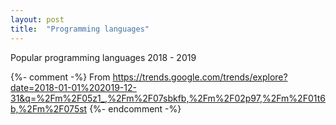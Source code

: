 ```yaml
---
layout: post
title:  "Programming languages"
---
```


Popular programming languages 2018 - 2019

{%- comment -%} From https://trends.google.com/trends/explore?date=2018-01-01%202019-12-31&q=%2Fm%2F05z1_,%2Fm%2F07sbkfb,%2Fm%2F02p97,%2Fm%2F01t6b,%2Fm%2F075st {%- endcomment -%}

<br>
<br>
<script type="text/javascript" src="https://ssl.gstatic.com/trends_nrtr/2051_RC11/embed_loader.js"></script>
<script type="text/javascript">
trends.embed.renderExploreWidget("TIMESERIES", {"comparisonItem":[{"keyword":"/m/05z1_","geo":"","time":"2018-01-01 2019-12-31"},{"keyword":"/m/07sbkfb","geo":"","time":"2018-01-01 2019-12-31"},{"keyword":"/m/02p97","geo":"","time":"2018-01-01 2019-12-31"},{"keyword":"/m/01t6b","geo":"","time":"2018-01-01 2019-12-31"},{"keyword":"/m/075st","geo":"","time":"2018-01-01 2019-12-31"}],"category":0,"property":""}, {"exploreQuery":"date=2018-01-01%202019-12-31&q=%2Fm%2F05z1_,%2Fm%2F07sbkfb,%2Fm%2F02p97,%2Fm%2F01t6b,%2Fm%2F075st","guestPath":"https://trends.google.com:443/trends/embed/"});
</script>
